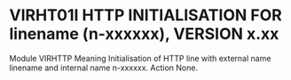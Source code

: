 # VIRHT01I HTTP INITIALISATION FOR linename (n-xxxxxx), VERSION x.xx
Module
    VIRHTTP
Meaning
    Initialisation of HTTP line with external name linename and internal name n-xxxxxx.
Action
    None.
